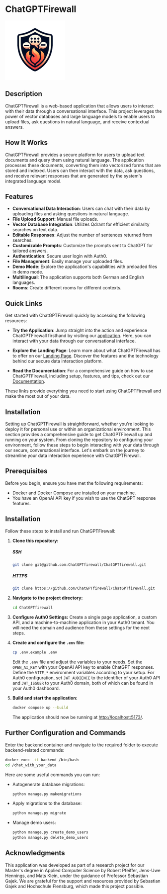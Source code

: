 
# ChatGPTFirewall

![Logo](images/logo_small.png)

## Description

ChatGPTFirewall is a web-based application that allows users to interact with their data through a conversational interface. This project leverages the power of vector databases and large language models to enable users to upload files, ask questions in natural language, and receive contextual answers.

## How It Works

ChatGPTFirewall provides a secure platform for users to upload text documents and query them using natural language. The application processes these documents, converting them into vectorized forms that are stored and indexed. Users can then interact with the data, ask questions, and receive relevant responses that are generated by the system's integrated language model.

## Features

- **Conversational Data Interaction**: Users can chat with their data by uploading files and asking questions in natural language.
- **File Upload Support**: Manual file uploads.
- **Vector Database Integration**: Utilizes Qdrant for efficient similarity searches on text data.
- **Editable Responses**: Adjust the number of sentences returned from searches.
- **Customizable Prompts**: Customize the prompts sent to ChatGPT for tailored answers.
- **Authentication**: Secure user login with Auth0.
- **File Management**: Easily manage your uploaded files.
- **Demo Mode**: Explore the application's capabilities with preloaded files in demo mode.
- **Multilingual**: The application supports both German and English languages.
- **Rooms**: Create different rooms for different contexts.

## Quick Links

Get started with ChatGPTFirewall quickly by accessing the following resources:

- **Try the Application**: Jump straight into the action and experience ChatGPTFirewall firsthand by visiting our [application](https://chatgpt.enclaive.io/). Here, you can interact with your data through our conversational interface.

- **Explore the Landing Page**: Learn more about what ChatGPTFirewall has to offer on our [Landing Page](https://chatgptfirewall.github.io/ChatGPTfirewall/). Discover the features and the technology behind our secure data interaction platform.

- **Read the Documentation**: For a comprehensive guide on how to use ChatGPTFirewall, including setup, features, and tips, check out our [Documentation](https://chatgptfirewall.gitbook.io/chatgptfirewall/).

These links provide everything you need to start using ChatGPTFirewall and make the most out of your data.

## Installation

Setting up ChatGPTFirewall is straightforward, whether you're looking to deploy it for personal use or within an organizational environment. This section provides a comprehensive guide to get ChatGPTFirewall up and running on your system. From cloning the repository to configuring your environment, follow these steps to begin interacting with your data through our secure, conversational interface. Let's embark on the journey to streamline your data interaction experience with ChatGPTFirewall.

## Prerequisites

Before you begin, ensure you have met the following requirements:
- Docker and Docker Compose are installed on your machine.
- You have an OpenAI API key if you wish to use the ChatGPT response features.

## Installation

Follow these steps to install and run ChatGPTFirewall:

1. **Clone this repository:**
   ##### SSH
   ```sh
   git clone git@github.com:ChatGPTfirewall/ChatGPTfirewall.git
   ```
   ##### HTTPS
   ```sh
   git clone https://github.com/ChatGPTfirewall/ChatGPTfirewall.git
   ```

2. **Navigate to the project directory:**
   ```sh
   cd ChatGPTfirewall
   ```

3. **Configure Auth0 Settings:**
   Create a single page application, a custom API, and a machine-to-machine application in your Auth0 tenant. You will need the domain and audience from these settings for the next steps.

4. **Create and configure the `.env` file:**
   ```sh
   cp .env.example .env
   ```
   Edit the `.env` file and adjust the variables to your needs. Set the `OPEN_AI_KEY` with your OpenAI API key to enable ChatGPT responses. Define the `VITE_*` environment variables according to your setup. For Auth0 configuration, set `JWT_AUDIENCE` to the identifier of your Auth0 API and `JWT_ISSUER` to your Auth0 domain, both of which can be found in your Auth0 dashboard.

5. **Build and start the application:**
   ```sh
   docker compose up --build
   ```
   The application should now be running at [http://localhost:5173/](http://localhost:5173/).

## Further Configuration and Commands

Enter the backend container and navigate to the required folder to execute backend-related commands:

```sh
docker exec -it backend /bin/bash
cd /chat_with_your_data
```

Here are some useful commands you can run:

- Autogenerate database migrations:
  ```sh
  python manage.py makemigrations
  ```
- Apply migrations to the database:
  ```sh
  python manage.py migrate
  ```
- Manage demo users:
  ```sh
  python manage.py create_demo_users
  python manage.py delete_demo_users
  ```

## Acknowledgments

This application was developed as part of a research project for our Master's degree in Applied Computer Science by Robert Pfeiffer, Jens-Uwe Hennings, and Mats Klein, under the guidance of Professor Sebastian Gajek. We are grateful for the support and resources provided by Sebastian Gajek and Hochschule Flensburg, which made this project possible.